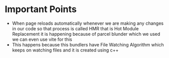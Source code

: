 # Important Points
- When page reloads automatically whenever we are making any changes in our code so that process is called HMR that is Hot Module Replacement it is happening because of parcel blunder which we used we can even use vite for this
- This happens because this bundlers have File Watching Algorithm which keeps on watching files and it is created using c++